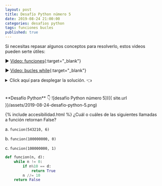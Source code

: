 ```yaml
---
layout: post
title: Desafío Python número 5
date: 2019-08-24 21:00:00
categories: desafios python
tags: funciones bucles
published: true
---
```


Si necesitas repasar algunos conceptos para resolverlo, estos videos pueden serte útiles:

▶️ [Video: funciones](https://youtu.be/IF34NgjldXs){:target="_blank"}

▶️ [Video: bucles while](https://youtu.be/Ll8Q48_yPIM){:target="_blank"}

<details><summary>Click aquí para desplegar la solución. 👈</summary>
<br />La opción correcta es la a).
<br />
<br />✏️ Explicación: esta función determina si el número n contiene al dígito d. Para esto, se recorre el número, obteniendo cada dígito desde el final (usando el operador módulo) y comparándolos con d. Si el dígito coincide con d, la función retorna True. Si finaliza la iteración sin encontrarlo, retorna False.
<br />
<br />
<div markdown="1">💻 [Código ejecutable](https://jdoodle.com/a/3pTx){:target="_blank"}
  </div>
<br />
{% include codeEditor.html id="3pTx?stdin=0&arg=0&rw=1" %}
<br />

<div markdown="1">![Solución al desafío]({{ site.url }}/assets/2019-08-24-desafio-python-5-solucion.png)
  </div></details>

<br />
<br />
**Desafío Python** 👇
![desafío Python número 5]({{ site.url }}/assets/2019-08-24-desafio-python-5.png)

{% include accesibilidad.html %}
¿Cuál o cuáles de las siguientes llamadas a función retornan False?


a. `funcion(543210, 6)`

b. `funcion(100000000, 0)`

c. `funcion(100000000, 1)`

```python
def funcion(n, d):
    while n != 0:
        if n%10 == d:
            return True
        n //= 10
    return False
```

</div></details>



